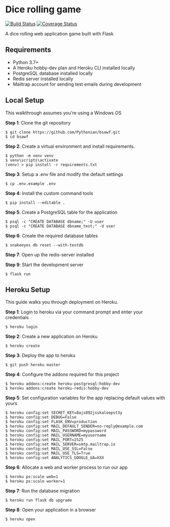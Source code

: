 # Dice rolling game

[![Build Status](https://travis-ci.org/Pythonian/bsawf.svg?branch=master)](https://travis-ci.org/Pythonian/bsawf) [![Coverage Status](https://coveralls.io/repos/github/Pythonian/bsawf/badge.svg?branch=master)](https://coveralls.io/github/Pythonian/bsawf?branch=master)

A dice rolling web application game built with Flask

## Requirements

- Python 3.7+
- A Heroku hobby-dev plan and Heroku CLI installed locally
- PostgreSQL database installed locally
- Redis server installed locally
- Mailtrap account for sending test emails during development

## Local Setup

This walkthrough assumes you're using a Windows OS

**Step 1**: Clone the git repository

    $ git clone https://github.com/Pythonian/bsawf.git
    $ cd bsawf

**Step 2**: Create a virtual environment and install requirements.

    $ python -m venv venv
    $ venv\scripts\activate
    (venv) > pip install -r requirements.txt

**Step 3**: Setup a .env file and modify the default settings

    $ cp .env.example .env

**Step 4**: Install the custom command tools

    $ pip install --editable .

**Step 5**: Create a PostgreSQL table for the application

    $ psql -c "CREATE DATABASE dbname;" -U user
    $ psql -c "CREATE DATABASE dbname_test;" -U user

**Step 6**: Create the required database tables

    $ snakeeyes db reset --with-testdb

**Step 7**: Open up the redis-server installed

**Step 9**: Start the development server

    $ flask run


## Heroku Setup

This guide walks you through deployment on Heroku.

**Step 1**: Login to heroku via your command prompt and enter your credentials

    $ heroku login

**Step 2**: Create a new application on Heroku

    $ heroku create

**Step 3**: Deploy the app to heroku

    $ git push heroku master

**Step 4**: Configure the addons required for this project

    $ heroku addons:create heroku-postgresql:hobby-dev
    $ heroku addons:create heroku-redis:hobby-dev

**Step 5**: Set configuration variables for the app replacing default values with yours

    $ heroku config:set SECRET_KEY=8ajs892jsskaloepst3y
    $ heroku config:set DEBUG=False
    $ heroku config:set FLASK_ENV=production
    $ heroku config:set MAIL_DEFAULT_SENDER=no-reply@example.com
    $ heroku config:set MAIL_PASSWORD=mypassword
    $ heroku config:set MAIL_USERNAME=myusername
    $ heroku config:set MAIL_PORT=2525
    $ heroku config:set MAIL_SERVER=smtp.mailtrap.io
    $ heroku config:set MAIL_USE_SSL=False
    $ heroku config:set MAIL_USE_TLS=True
    $ heroku config:set ANALYTICS_GOOGLE_UA=XXX

**Step 6**: Allocate a web and worker process to run our app

    $ heroku ps:scale web=1
    $ heroku ps:scale worker=1

**Step 7**: Run the database migration

    $ heroku run flask db upgrade

**Step 8**: Open your application in a browser

    $ heroku open
